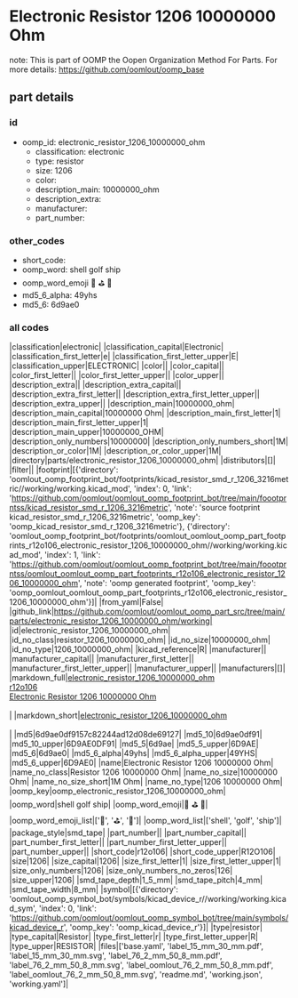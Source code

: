 # Electronic Resistor 1206 10000000 Ohm  

note: This is part of OOMP the Oopen Organization Method For Parts. For more details: https://github.com/oomlout/oomp_base

##  part details





### id
* oomp_id: electronic_resistor_1206_10000000_ohm
  * classification: electronic
  * type: resistor
  * size: 1206
  * color: 
  * description_main: 10000000_ohm
  * description_extra: 
  * manufacturer: 
  * part_number: 

### other_codes
* short_code: 
* oomp_word: shell golf ship
* oomp_word_emoji :shell: :golf: :ship:
* md5_6_alpha: 49yhs
* md5_6: 6d9ae0

### all codes 
|classification|electronic|
|classification_capital|Electronic|
|classification_first_letter|e|
|classification_first_letter_upper|E|
|classification_upper|ELECTRONIC|
|color||
|color_capital||
|color_first_letter||
|color_first_letter_upper||
|color_upper||
|description_extra||
|description_extra_capital||
|description_extra_first_letter||
|description_extra_first_letter_upper||
|description_extra_upper||
|description_main|10000000_ohm|
|description_main_capital|10000000 Ohm|
|description_main_first_letter|1|
|description_main_first_letter_upper|1|
|description_main_upper|10000000_OHM|
|description_only_numbers|10000000|
|description_only_numbers_short|1M|
|description_or_color|1M|
|description_or_color_upper|1M|
|directory|parts/electronic_resistor_1206_10000000_ohm|
|distributors|[]|
|filter||
|footprint|[{'directory': 'oomlout_oomp_footprint_bot/footprints/kicad_resistor_smd_r_1206_3216metric//working/working.kicad_mod', 'index': 0, 'link': 'https://github.com/oomlout/oomlout_oomp_footprint_bot/tree/main/foootprntss/kicad_resistor_smd_r_1206_3216metric', 'note': 'source footprint kicad_resistor_smd_r_1206_3216metric', 'oomp_key': 'oomp_kicad_resistor_smd_r_1206_3216metric'}, {'directory': 'oomlout_oomp_footprint_bot/footprints/oomlout_oomlout_oomp_part_footprints_r12o106_electronic_resistor_1206_10000000_ohm//working/working.kicad_mod', 'index': 1, 'link': 'https://github.com/oomlout/oomlout_oomp_footprint_bot/tree/main/foootprntss/oomlout_oomlout_oomp_part_footprints_r12o106_electronic_resistor_1206_10000000_ohm', 'note': 'oomp generated footprint', 'oomp_key': 'oomp_oomlout_oomlout_oomp_part_footprints_r12o106_electronic_resistor_1206_10000000_ohm'}]|
|from_yaml|False|
|github_link|https://github.com/oomlout/oomlout_oomp_part_src/tree/main/parts/electronic_resistor_1206_10000000_ohm/working|
|id|electronic_resistor_1206_10000000_ohm|
|id_no_class|resistor_1206_10000000_ohm|
|id_no_size|10000000_ohm|
|id_no_type|1206_10000000_ohm|
|kicad_reference|R|
|manufacturer||
|manufacturer_capital||
|manufacturer_first_letter||
|manufacturer_first_letter_upper||
|manufacturer_upper||
|manufacturers|[]|
|markdown_full|[electronic_resistor_1206_10000000_ohm](https://github.com/oomlout/oomlout_oomp_part_src/tree/main/parts/electronic_resistor_1206_10000000_ohm/working)<br>[r12o106](https://github.com/oomlout/oomlout_oomp_part_src/tree/main/parts/electronic_resistor_1206_10000000_ohm/working)<br>[Electronic Resistor 1206 10000000 Ohm](https://github.com/oomlout/oomlout_oomp_part_src/tree/main/parts/electronic_resistor_1206_10000000_ohm/working)<br><br>|
|markdown_short|[electronic_resistor_1206_10000000_ohm](https://github.com/oomlout/oomlout_oomp_part_src/tree/main/parts/electronic_resistor_1206_10000000_ohm/working)<br><br>|
|md5|6d9ae0df9157c82244ad12d08de69127|
|md5_10|6d9ae0df91|
|md5_10_upper|6D9AE0DF91|
|md5_5|6d9ae|
|md5_5_upper|6D9AE|
|md5_6|6d9ae0|
|md5_6_alpha|49yhs|
|md5_6_alpha_upper|49YHS|
|md5_6_upper|6D9AE0|
|name|Electronic Resistor 1206 10000000 Ohm|
|name_no_class|Resistor 1206 10000000 Ohm|
|name_no_size|10000000 Ohm|
|name_no_size_short|1M Ohm|
|name_no_type|1206 10000000 Ohm|
|oomp_key|oomp_electronic_resistor_1206_10000000_ohm|
|oomp_word|shell golf ship|
|oomp_word_emoji|:shell: :golf: :ship:|
|oomp_word_emoji_list|[':shell:', ':golf:', ':ship:']|
|oomp_word_list|['shell', 'golf', 'ship']|
|package_style|smd_tape|
|part_number||
|part_number_capital||
|part_number_first_letter||
|part_number_first_letter_upper||
|part_number_upper||
|short_code|r12o106|
|short_code_upper|R12O106|
|size|1206|
|size_capital|1206|
|size_first_letter|1|
|size_first_letter_upper|1|
|size_only_numbers|1206|
|size_only_numbers_no_zeros|126|
|size_upper|1206|
|smd_tape_depth|1_5_mm|
|smd_tape_pitch|4_mm|
|smd_tape_width|8_mm|
|symbol|[{'directory': 'oomlout_oomp_symbol_bot/symbols/kicad_device_r//working/working.kicad_sym', 'index': 0, 'link': 'https://github.com/oomlout/oomlout_oomp_symbol_bot/tree/main/symbols/kicad_device_r', 'oomp_key': 'oomp_kicad_device_r'}]|
|type|resistor|
|type_capital|Resistor|
|type_first_letter|r|
|type_first_letter_upper|R|
|type_upper|RESISTOR|
|files|['base.yaml', 'label_15_mm_30_mm.pdf', 'label_15_mm_30_mm.svg', 'label_76_2_mm_50_8_mm.pdf', 'label_76_2_mm_50_8_mm.svg', 'label_oomlout_76_2_mm_50_8_mm.pdf', 'label_oomlout_76_2_mm_50_8_mm.svg', 'readme.md', 'working.json', 'working.yaml']|
